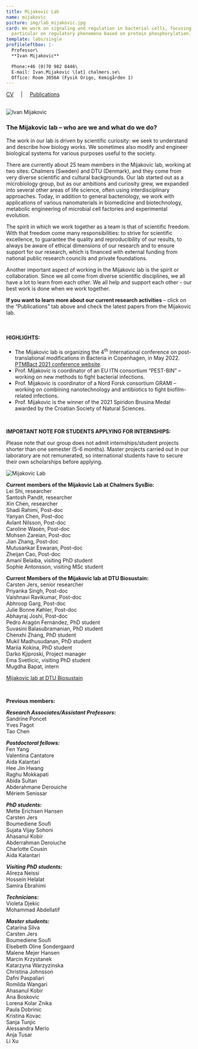 ```yaml
---
title: Mijakovic Lab
name: mijakovic
picture: img/lab_mijakovic.jpg
card: We work on signaling and regulation in bacterial cells, focusing in
  particular on regulatory phenomena based on protein phosphorylation.
template: labs/single
profileleftbox: |-
  Professor\
  **Ivan Mijakovic**

  Phone:+46 (0)70 982 8446\
  E-mail: Ivan.Mijakovic \[at] chalmers.se\
  Office: Room 3056A (Fysik Origo, Kemigården 1)
---
```

[CV](/img/cv_im2106.pdf) &nbsp;&nbsp;&nbsp;&nbsp;|&nbsp;&nbsp;&nbsp;&nbsp; [Publications](/img/pub_im2106.pdf) <br/><br/>

![Ivan Mijakovic](img/pic_ivan_mijakovic-lab.png)

### The Mijakovic lab – who are we and what do we do?

The work in our lab is driven by scientific curiosity: we seek to understand and describe how biology works. We sometimes also modify and engineer biological systems for various purposes useful to the society.

There are currently about 25 team members in the Mijakovic lab, working at two sites: Chalmers (Sweden) and DTU (Denmark), and they come from very diverse scientific and cultural backgrounds. Our lab started out as a microbiology group, but as our ambitions and curiosity grew, we expanded into several other areas of life science, often using interdisciplinary approaches. Today, in addition to general bacteriology, we work with applications of various nanomaterials in biomedicine and biotechnology, metabolic engineering of microbial cell factories and experimental evolution.  

The spirit in which we work together as a team is that of scientific freedom. With that freedom come many responsibilities: to strive for scientific excellence, to guarantee the quality and reproducibility of our results, to always be aware of ethical dimensions of our research and to ensure support for our research, which is financed with external funding from national public research councils and private foundations. 

Another important aspect of working in the Mijakovic lab is the spirit or collaboration. Since we all come from diverse scientific disciplines, we all have a lot to learn from each other. We all help and support each other - our best work is done when we work together.

**If you want to learn more about our current research activities** – click on the “Publications” tab above and check the latest papers from the Mijakovic lab.

<br/>

#### HIGHLIGHTS:

* The Mijakovic lab is organizing the 4<sup>th</sup> International conference on post-translational modifications in Bacteria in Copenhagen, in May 2022. [PTMBact 2021 conference website](https://www.sysbio.se/ptmbact2020/).
* Prof. Mijakovic is coordinator of an EU ITN consortium “PEST-BIN” – working on new methods to fight bacterial infections.
* Prof. Mijakovic is coordinator of a Nord Forsk consortium GRAMI – working on combining nanotechnology and antibiotics to fight biofilm-related infections.
* Prof. Mijakovic is the winner of the 2021 Spiridon Brusina Medal awarded by the Croatian Society of Natural Sciences.

<br/>

**IMPORTANT NOTE FOR STUDENTS APPLYING FOR INTERNSHIPS:**

Please note that our group does not admit internships/student projects shorter than one semester (5-6 months). Master projects carried out in our laboratory are not remunerated, so international students have to secure their own scholarships before applying.

![Mijakovic Lab](/img/pic_imgroup19_720.png)

**Current members of the Mijakovic Lab at Chalmers SysBio:**\
Lei Shi, researcher\
Santosh Pandit, researcher\
Xin Chen, researcher\
Shadi Rahimi, Post-doc\
Yanyan Chen, Post-doc\
Avlant Nilsson, Post-doc\
Caroline Wasén, Post-doc\
Mohsen Zareian, Post-doc\
Jian Zhang, Post-doc\
Mutusankar Eswaran, Post-doc\
Zheijan Cao, Post-doc\
Amani Belaiba, visiting PhD student\
Sophie Antonsson, visiting MSc student

**Current Members of the Mijakovic lab at DTU Biosustain:**\
Carsten Jers, senior researcher\
Priyanka Singh, Post-doc\
Vaishnavi Ravikumar, Post-doc\
Abhroop Garg, Post-doc\
Julie Bonne Køhler, Post-doc\
Abhayraj Joshi, Post-doc\
Pedro Aragón Fernández, PhD student\
Suvasini Balasubramanian, PhD student\
Chenxhi Zhang, PhD student\
Mukil Madhusudanan, PhD student\
Mariia Kokina, PhD student\
Darko Kjiproski, Project manager\
Ema Svetlicic, visiting PhD student\
Mugdha Bapat, intern  

[Mijakovic lab at DTU Biosustain ](http://www.biosustain.dtu.dk/english/research/research-groups/bacterial-signal-transduction)

<br/>

**Previous members:** 	  	 

***Research Associates/Assistant Professors:***\
Sandrine Poncet\
Yves Pagot\
Tao Chen  

***Postdoctoral fellows:***\
Fen Yang\
Valentina Cantatore\
Aida Kalantari\
Hee Jin Hwang\
Raghu Mokkapati\
Abida Sultan\
Abderahmane Derouiche\
Mériem Senissar

***PhD students:***\
Mette Erichsen Hansen\
Carsten Jers\
Boumediene Soufi\
Sujata Vijay Sohoni\
Ahasanul Kobir\
Abderrahman Deroiuche\
Charlotte Cousin\
Aida Kalantari

***Visiting PhD students:***\
Alireza Neissi\
Hossein Helalat\
Samira Ebrahimi

***Technicians:***\
Violeta Djekic\
Mohammad Abdellatif

***Master students:***\
Catarina Silva\
Carsten Jers\
Boumediene Soufi\
Elsebeth Oline Sondergaard\
Malene Mejer Hansen\
Marcin Krzystanek\
Katarzyna Warzyzinska\
Christina Johnsson\
Dafni Paspaliari\
Romilda Wangari\
Ahasanul Kobir\
Ana Boskovic\
Lorena Kolar Znika\
Paula Dobrinic\
Kristina Kovac\
Sanja Tunjic\
Alessandra Merlo\
Anja Tusar\
Li Xu